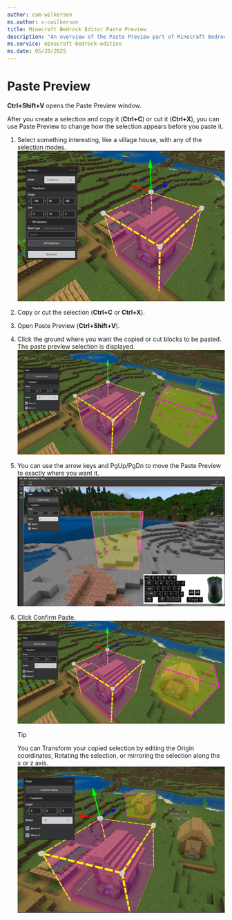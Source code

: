 ```yaml
---
author: cam-wilkerson
ms.author: v-cwilkerson
title: Minecraft Bedrock Editor Paste Preview
description: "An overview of the Paste Preview part of Minecraft Bedrock Editor"
ms.service: minecraft-bedrock-edition
ms.date: 05/20/2025
---
```


# Paste Preview

**Ctrl+Shift+V** opens the Paste Preview window.

After you create a selection and copy it (**Ctrl+C**) or cut it (**Ctrl+X**), you can use Paste Preview to change how the selection appears before you paste it.

1. Select something interesting, like a village house, with any of the selection modes.
![Image of a selected house](Media/editor_overview_paste_preview_selected_house.png)

1. Copy or cut the selection (**Ctrl+C** or **Ctrl+X**).

1. Open Paste Preview (**Ctrl+Shift+V**).

1. Click the ground where you want the copied or cut blocks to be pasted. The paste preview selection is displayed.
![Image of a paste preview](Media/editor_overview_paste_preview_copied_house_preview.png)

1. You can use the arrow keys and PgUp/PgDn to move the Paste Preview to exactly where you want it.
![Animation of using the keyboard to adjust the paste preview](Media/PastePreviewKeyboardPgUpDn.gif)

1. Click Confirm Paste.
![Image of a pasted selection](Media/editor_overview_paste_preview_copied_house_paste_confirmed1.png)
    > [!Tip]
    > You can Transform your copied selection by editing the Origin coordinates, Rotating the selection, or mirroring the selection along the x or z axis.
        ![Image of a pasted house after the paste has been confirmed](Media/editor_overview_paste_preview_copied_house_paste_confirmed3.png)
